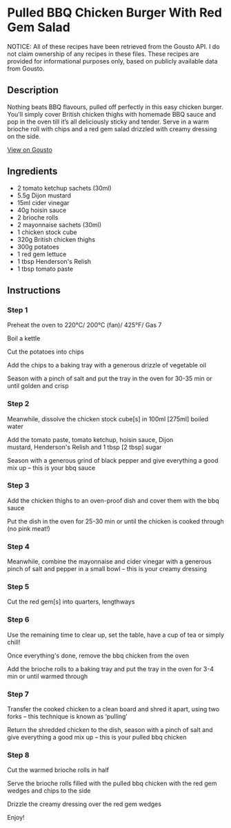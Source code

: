 # Pulled BBQ Chicken Burger With Red Gem Salad

NOTICE: All of these recipes have been retrieved from the Gousto API. I do not claim ownership of any recipes in these files. These recipes are provided for informational purposes only, based on publicly available data from Gousto.

## Description

Nothing beats BBQ flavours, pulled off perfectly in this easy chicken burger. You'll simply cover British chicken thighs with homemade BBQ sauce and pop in the oven till it’s all deliciously sticky and tender. Serve in a warm brioche roll with chips and a red gem salad drizzled with creamy dressing on the side.

[View on Gousto](https://www.gousto.co.uk/recipes/cookbook/pulled-bbq-chicken-burger-with-red-gem-salad)

## Ingredients

- 2 tomato ketchup sachets (30ml)
- 5.5g Dijon mustard
- 15ml cider vinegar
- 40g hoisin sauce
- 2 brioche rolls
- 2 mayonnaise sachets (30ml)
- 1 chicken stock cube
- 320g British chicken thighs
- 300g potatoes 
- 1 red gem lettuce
- 1 tbsp Henderson's Relish
- 1 tbsp tomato paste

## Instructions


### Step 1

Preheat the oven to 220°C/ 200°C (fan)/ 425°F/ Gas 7


Boil a kettle


Cut the potatoes into chips


Add the chips to a baking tray with a generous drizzle of vegetable oil


Season with a pinch of salt and put the tray in the oven for 30-35 min or until golden and crisp


### Step 2

Meanwhile, dissolve the chicken stock cube<span class="text-danger">[s]</span> in 100ml <span class="text-danger">[275ml]</span> boiled water


Add the tomato paste, tomato ketchup, hoisin sauce, Dijon mustard, Henderson's Relish and 1 tbsp<span class="text-danger"> [2 tbsp]</span> sugar


Season with a generous grind of black pepper and give everything a good mix up – this is your bbq sauce


### Step 3

Add the chicken thighs to an oven-proof dish and cover them with the bbq sauce 


Put the dish in the oven for 25-30 min or until the chicken is cooked through (no pink meat!)


### Step 4

Meanwhile, combine the mayonnaise and cider vinegar with a generous pinch of salt and pepper in a small bowl – this is your creamy dressing


### Step 5

Cut the red gem<span class="text-danger">[s]</span> into quarters, lengthways


### Step 6

Use the remaining time to clear up, set the table, have a cup of tea or simply chill!


Once everything's done, remove the bbq chicken from the oven


Add the brioche rolls to a baking tray and put the tray in the oven for 3-4 min or until warmed through


### Step 7

Transfer the cooked chicken to a clean board and shred it apart, using two forks – this technique is known as ‘pulling’


Return the shredded chicken to the dish, season with a pinch of salt and give everything a good mix up – this is your pulled bbq chicken

### Step 8

Cut the warmed brioche rolls in half


Serve the brioche rolls filled with the pulled bbq chicken with the red gem wedges and chips to the side


Drizzle the creamy dressing over the red gem wedges


Enjoy!


